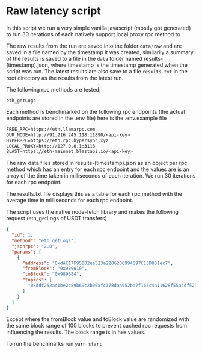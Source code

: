 # Raw latency script

In this script we run a very simple vanilla javascript (mostly gpt generated) to run 30 iterations of each natively support local proxy rpc method to

The raw results from the run are saved into the folder `data/raw` and are saved in a file named by the timestamp it was created, similarily a summary of the results is saved to a file in the `data` folder named results-(timestamp).json, where timestamp is the timestamp generated when the script was run. The latest results are also save to a file `results.txt` in the root directory as the results from the latest run.

The following rpc methods are tested;

`eth_getLogs`

Each method is benchmarked on the following rpc endpoints (the actual endpoints are stored in the .env file) here is the .env.example file

```txt
FREE_RPC=https://eth.llamarpc.com
OUR_NODE=http://91.216.245.118:11890/<api-key>
HYPERRPC=https://eth.rpc.hypersync.xyz
LOCAL_PROXY=http://127.0.0.1:3113
BLAST=https://eth-mainnet.blastapi.io/<api-key>
```

The raw data files stored in results-(timestamp).json as an object per rpc method which has an entry for each rpc endpoint and the values are is an array of the time taken in milliseconds of each iteration. We run 30 iterations for each rpc endpoint.

The results.txt file displays this as a table for each rpc method with the average time in milliseconds for each rpc endpoint.

The script uses the native node-fetch library and makes the following request (eth_getLogs of USDT transfers)

```json
{
  "id": 1,
  "method": "eth_getLogs",
  "jsonrpc": "2.0",
  "params": [
    {
      "address": "0xdAC17F958D2ee523a2206206994597C13D831ec7",
      "fromBlock": "0x989610",
      "toBlock": "0x989684",
      "topics": [
        "0xddf252ad1be2c89b69c2b068fc378daa952ba7f163c4a11628f55a4df523b3ef"
      ]
    }
  ]
}
```

Except where the fromBlock value and toBlock value are randomized with the same block range of 100 blocks to prevent cached rpc requests from influencing the results. The block range is in hex values.

To run the benchmarks run `yarn start`
